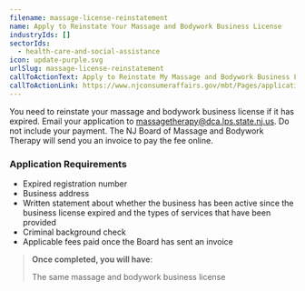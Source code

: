```yaml
---
filename: massage-license-reinstatement
name: Apply to Reinstate Your Massage and Bodywork Business License
industryIds: []
sectorIds:
  - health-care-and-social-assistance
icon: update-purple.svg
urlSlug: massage-license-reinstatement
callToActionText: Apply to Reinstate My Massage and Bodywork Business License
callToActionLink: https://www.njconsumeraffairs.gov/mbt/Pages/applications.aspx
---
```

You need to reinstate your massage and bodywork business license if it has expired. Email your application to massagetherapy@dca.lps.state.nj.us. Do not include your payment. The NJ Board of Massage and Bodywork Therapy will send you an invoice to pay the fee online.

### Application Requirements

- Expired registration number
- Business address
- Written statement about whether the business has been active since the business license expired and the types of services that have been provided
- Criminal background check
- Applicable fees paid once the Board has sent an invoice

>**Once completed, you will have**:
>
> The same massage and bodywork business license
